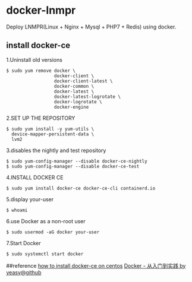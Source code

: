 # docker-lnmpr
 Deploy LNMPR(Linux + Nginx + Mysql + PHP7 + Redis) using docker.


## install docker-ce

1.Uninstall old versions

```linux
$ sudo yum remove docker \
                  docker-client \
                  docker-client-latest \
                  docker-common \
                  docker-latest \
                  docker-latest-logrotate \
                  docker-logrotate \
                  docker-engine

```

2.SET UP THE REPOSITORY

```linux
$ sudo yum install -y yum-utils \
  device-mapper-persistent-data \
  lvm2
```

3.disables the nightly and test repository

```linux
$ sudo yum-config-manager --disable docker-ce-nightly
$ sudo yum-config-manager --disable docker-ce-test
```

4.INSTALL DOCKER CE

```
$ sudo yum install docker-ce docker-ce-cli containerd.io
```

5.display your-user

```
$ whoami
```

6.use Docker as a non-root user

```
$ sudo usermod -aG docker your-user
```

7.Start Docker

```
$ sudo systemctl start docker
```

##reference
[how to install docker-ce on centos](https://docs.docker.com/install/linux/docker-ce/centos/)
[Docker - 从入门到实践 by yeasy@github](https://yeasy.gitbooks.io/docker_practice/content/index.html)

